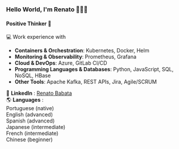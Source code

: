 ### Hello World, I'm Renato 👋👨‍💻 
#### Positive Thinker :star2:

:computer: Work experience with
- **Containers & Orchestration**: Kubernetes, Docker, Helm
- **Monitoring & Observability**: Prometheus, Grafana
- **Cloud & DevOps**: Azure, GitLab CI/CD
- **Programming Languages & Databases**: Python, JavaScript, SQL, NoSQL, HBase
- **Other Tools**: Apache Kafka, REST APIs, Jira, Agile/SCRUM

:briefcase: **LinkedIn** : [Renato Babata](https://www.linkedin.com/in/renato-babata/)  
:earth_americas: **Languages** :  
Portuguese (native)  
English (advanced)  
Spanish (advanced)  
Japanese (intermediate)  
French (intermediate)  
Chinese (beginner)
  
